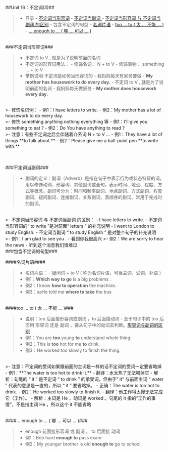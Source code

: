 ##Unit 16：不定词(3)##

>- 目录
    - <a href="#A1" >不定词当形容词</a>
    - <a href="#B1" >不定词当副词 </a>
        - <a href="#B2" >不定词当形容词 与 不定词当副词 的区别</a>
    - 包含不定词的句型
        - <a href="#C2" >名词片语</a>
        - <a href="#C3" >too ... to ( 太 ... 不能 ... )</a>
        - <a href="#C4" >... enough to ... ( 够 ... 可以 ...  )</a>
    

<a id="A1"></a>
<br/>
###不定词当形容词###
>- 不定词 to V , 就是为了说明前面的名词
>- 不定词的形容词用法：
    - 修饰名词： N + to V 
    - 修饰事物： something ...  + to V
>- 举例说明 不定词是如何当形容词的
    - 我妈妈每天有家务要做
        - **My mother has housework to do every day.**
        - 不定词 to V , 就是为了说明前面的名词
    - 我妈妈每天做家务
        - **My mother does housework every day.**
    
<br/>
>- 修饰名词例：
    - 例1：I have letters to write.
    - 例2：My mother has a lot of housework to do every day.
 
<br/>
>- 修饰 something anything nothing everything 等
    - 例1：I'll give you something to eat ?
    - 例2：Do You have anything  to read ?



<br/>
>- 注意：有些不定词之后会伴随着介系词 N + to V ...
    - 例1：They have a lot of things **to talk about.**
    - 例2：Please give me a ball-point pen **to write with.**
    
    

<a id="B1"></a>    
<br/>
###不定词当副词###
>- 副词的定义：副词（Adverb）是指在句子中表示行为或状态特征的词，用以修饰动词、形容词、其他副词或全句，表示时间、地点、程度、方式等概念。副词可分为：时间和频率副词、地点副词、方式副词、程度副词、疑问副词、连接副词、关系副词、表顺序的副词、常用于完成时的副词。


<br/>
>- 不定词当形容词 与 不定词当副词 的区别：
    - I have letters to write.
        - 不定词当形容词的“ to write  ”是对前面“ letters ” 的补充说明
    - I went to London to study English.
        - 不定词当副词 “ to study English  ” 是对整个句子的补充说明
        
<br/>
>- 例1：I am glad to see you .
    - 看到你我很高兴
>- 例2：We are sorry to hear the news
    - 听到这个消息我们很难过
    
<br/>
###包含不定词的句型###

<a id="C2"></a>
####名词片语####
>- 名词片语：
    - 疑问词 + to V  ( 称为名词片语，可当主词、受词、补语 )
>- 例1：**Which way to go** is a big problems .
>- 例2：I know **how to operation** the machine.
>- 例3：saHe told me **where to take** the bus 


<a id="C3"></a>
<br/>
####too ... to ( 太 ... 不能 ... )###
>- 说明：too 后面接形容词或副词 ，to 后面接动词
    - 至于句子中的 too 后面用 形容词 还是 副词 ，要从句子中的动词去判断。<a href="https://github.com/smartMao/blog/blob/master/English/Lesson%2011%20-%2013%20%E6%AF%94%E8%BE%83/Unit%2013%EF%BC%9A%E5%BD%A2%E5%AE%B9%E8%AF%8D%E7%9A%84%E6%9C%80%E9%AB%98%E7%BA%A7%EF%BC%9B%E5%89%AF%E8%AF%8D%E7%9A%84%E6%AF%94%E8%BE%83%E7%BA%A7%E3%80%81%E6%9C%80%E9%AB%98%E7%BA%A7.md#B1" >形容词与副词的区别</a>
>- 例1：You are **too** young **to** understand whole thing.
>- 例2：This is **too** hot for me **to** drink.
>- 例3：He worked too slowly to finish the thing.
<br/>
>- 注意：不定词的受词如果跟前面的主词是一样的话不定词的受词一定要省略掉 
    - 例1：**The water is too hot to drink it.**
        - 翻译：水太热了无法喝掉它
        - 解析：句尾的 “ it ” 是不定词 “ to drink ” 的承受词，但由于“ it” 与前面主词 “ water ” 代表的意思是一直的，所以 “ it ” 要省略掉。
        - 正确：The water is too hot to drink.
    - 例2：He worked too slowly to finish it.
        - 翻译：他工作得太慢无法完成它（工作）。
        - 解析：主词是 He ，动词是 worked 。句尾的 it 指的“工作的事情”，不是指主词 He ，所以这个 it 不能省略

<a id="C4"></a>
<br/>
####... enough to ... ( 够 ... 可以 ...  )###
>- enough 前面接形容词 或 副词 ， to 后面接 动词
>- 例1：Bob hard **enough to** pass exam
>- 例2：My younger brother is old **enough to** go to school.


 